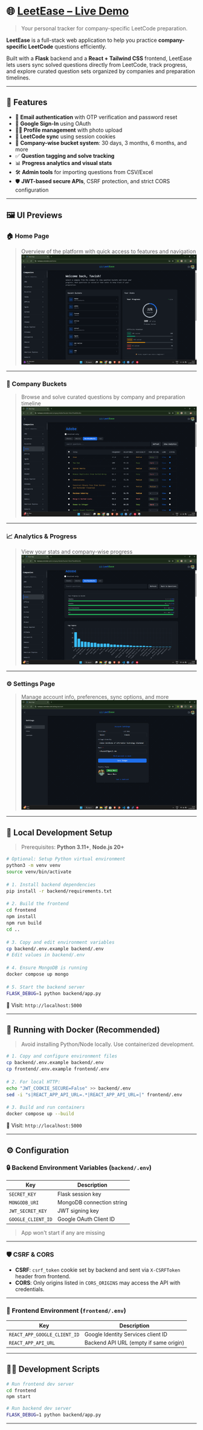 # 🌐 [LeetEase – Live Demo](https://leetease.onrender.com/)

> Your personal tracker for company-specific LeetCode preparation.

**LeetEase** is a full-stack web application to help you practice **company-specific LeetCode** questions efficiently.

Built with a **Flask** backend and a **React + Tailwind CSS** frontend, LeetEase lets users sync solved questions directly from LeetCode, track progress, and explore curated question sets organized by companies and preparation timelines.

---

## 🚀 Features

- 🔐 **Email authentication** with OTP verification and password reset  
- 🔗 **Google Sign-In** using OAuth  
- 🧑‍💻 **Profile management** with photo upload  
- 🔄 **LeetCode sync** using session cookies  
- 🏢 **Company-wise bucket system**: 30 days, 3 months, 6 months, and more  
- ✅ **Question tagging and solve tracking**  
- 📊 **Progress analytics and visual stats**  
- 🛠️ **Admin tools** for importing questions from CSV/Excel  
- 🛡️ **JWT-based secure APIs**, CSRF protection, and strict CORS configuration  

---

## 🖼️ UI Previews

### 🏠 Home Page  
> Overview of the platform with quick access to features and navigation  
![Home](screenshots/home.png)

---

### 🏢 Company Buckets  
> Browse and solve curated questions by company and preparation timeline  
![Company](screenshots/company.png)

---

### 📈 Analytics & Progress  
> View your stats and company-wise progress  
![Analytics](screenshots/analytics.png)

---

### ⚙️ Settings Page  
> Manage account info, preferences, sync options, and more  
![Settings](screenshots/settings.png)

---

## 🧪 Local Development Setup

> Prerequisites: **Python 3.11+**, **Node.js 20+**

```bash
# Optional: Setup Python virtual environment
python3 -m venv venv
source venv/bin/activate

# 1. Install backend dependencies
pip install -r backend/requirements.txt

# 2. Build the frontend
cd frontend
npm install
npm run build
cd ..

# 3. Copy and edit environment variables
cp backend/.env.example backend/.env
# Edit values in backend/.env

# 4. Ensure MongoDB is running
docker compose up mongo

# 5. Start the backend server
FLASK_DEBUG=1 python backend/app.py
```

🔗 Visit: `http://localhost:5000`

---

## 🐳 Running with Docker (Recommended)

> Avoid installing Python/Node locally. Use containerized development.

```bash
# 1. Copy and configure environment files
cp backend/.env.example backend/.env
cp frontend/.env.example frontend/.env

# 2. For local HTTP:
echo "JWT_COOKIE_SECURE=False" >> backend/.env
sed -i "s|REACT_APP_API_URL=.*|REACT_APP_API_URL=|" frontend/.env

# 3. Build and run containers
docker compose up --build
```

🔗 Visit: `http://localhost:5000`

---

## ⚙️ Configuration

### 🔒 Backend Environment Variables (`backend/.env`)

| Key                | Description                          |
|--------------------|--------------------------------------|
| `SECRET_KEY`       | Flask session key                    |
| `MONGODB_URI`      | MongoDB connection string            |
| `JWT_SECRET_KEY`   | JWT signing key                      |
| `GOOGLE_CLIENT_ID` | Google OAuth Client ID               |

> App won't start if any are missing

---

### 🛡️ CSRF & CORS

- **CSRF**: `csrf_token` cookie set by backend and sent via `X-CSRFToken` header from frontend.
- **CORS**: Only origins listed in `CORS_ORIGINS` may access the API with credentials.

---

### 🎯 Frontend Environment (`frontend/.env`)

| Key                         | Description                                      |
|-----------------------------|--------------------------------------------------|
| `REACT_APP_GOOGLE_CLIENT_ID` | Google Identity Services client ID              |
| `REACT_APP_API_URL`         | Backend API URL (empty if same origin)          |

---

## 🧑‍💻 Development Scripts

```bash
# Run frontend dev server
cd frontend
npm start
```

```bash
# Run backend dev server
FLASK_DEBUG=1 python backend/app.py
```

---